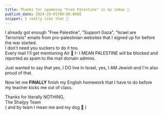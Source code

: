 ```yaml
---
title: Thanks for spamming "Free Palestine" in my inbox 🤗
publish_date: 2024-29-01T00:00.000Z
snippet: I really like that 🙂
---
```


I already got enough "Free Palestine", "Support Gaza", "Israel are Terrorists" emails from pro-palestinian websites that I signed up for before the war started.  
I don't need you suckers to do it too.  
Every mail I'll get mentioning Air 💨 I- I MEAN PALESTINE will be blocked and reported as spam to the mail domain admins.  

Just wanted to say that yes, I DO live in Israel, yes, I AM Jewish and I'm also proud of that.  

Now let me **FINALLY** finish my English homework that I have to do before my teacher kicks me out of class.  

Thanks for literally NOTHING,  
The Shaijyy Team  
( and by team I mean me and my dog 🐶 )
